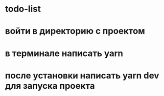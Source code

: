 # todo-list
# войти в директорию с проектом
# в терминале написать yarn 
# после установки написать yarn dev для запуска проекта
